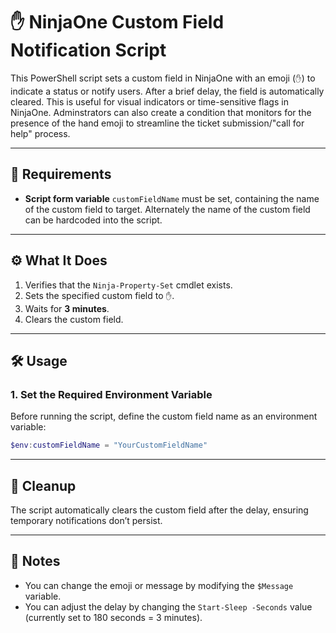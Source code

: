 # ✋ NinjaOne Custom Field Notification Script

This PowerShell script sets a custom field in NinjaOne with an emoji (`✋`) to indicate a status or notify users. After a brief delay, the field is automatically cleared. This is useful for visual indicators or time-sensitive flags in NinjaOne. Adminstrators can also create a condition that monitors for the presence of the hand emoji to streamline the ticket submission/"call for help" process.

---

## 🧰 Requirements

- **Script form variable** `customFieldName` must be set, containing the name of the custom field to target. Alternately the name of the custom field can be hardcoded into the script.

---

## ⚙️ What It Does

1. Verifies that the `Ninja-Property-Set` cmdlet exists.
2. Sets the specified custom field to `✋`.
3. Waits for **3 minutes**.
4. Clears the custom field.

---

## 🛠️ Usage

### 1. Set the Required Environment Variable

Before running the script, define the custom field name as an environment variable:

```powershell
$env:customFieldName = "YourCustomFieldName"
```
---

## 🧼 Cleanup

The script automatically clears the custom field after the delay, ensuring temporary notifications don’t persist.

---

## 📌 Notes

- You can change the emoji or message by modifying the `$Message` variable.
- You can adjust the delay by changing the `Start-Sleep -Seconds` value (currently set to 180 seconds = 3 minutes).
